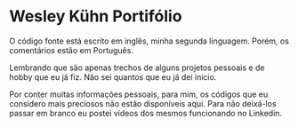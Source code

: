 # Wesley Kühn Portifólio
O código fonte está escrito em inglês, minha segunda linguagem. Porém, os comentários estão em Português.

Lembrando que são apenas trechos de alguns projetos pessoais e de hobby que eu já fiz. Não sei quantos que eu já dei inicio.

Por conter muitas informações pessoais, para mim, os códigos que eu considero mais preciosos não estão disponíveis aqui. Para não deixá-los passar em branco eu postei vídeos dos mesmos funcionando no Linkedin.
